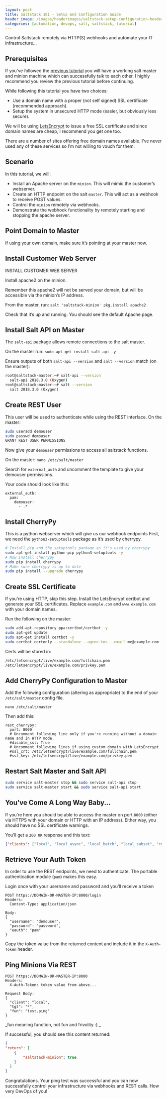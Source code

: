 ```yaml
---
layout: post
title: Saltstack 101 - Setup and Configuration Guide
header_image: /images/headerimages/saltstack-setup-configuration-header.png
categories: [automation, devops, salt, saltstack, tutorial]
---
```


Control Saltstack remotely via HTTP(S) webhooks and automate your IT infrastructure...

## Prerequisites

If you’ve followed the [previous tutorial](saltstack-101-setup-configuration) you will have a working salt master and minion machine which can successfully talk to each other. I highly recommend you review the previous tutorial before continuing.

While following this tutorial you have two choices:

- Use a domain name with a proper (not self signed) SSL certificate (recommended approach).
- Setup the system in unsecured HTTP mode (easier, but obviously less secure).

We will be using [LetsEncrypt](https://letsencrypt.org/) to issue a free SSL certificate and since domain names are cheap, I recommend you get one too.

There are a number of sites offering free domain names available. I’ve never used any of these services so I’m not willing to vouch for them.

## Scenario

In this tutorial, we will:

- Install an Apache server on the `minion`. This will mimic the customer’s webserver.
- Create an HTTP endpoint on the salt `master`. This will act as a webhook to receive POST values.
- Control the `minion` remotely via webhooks.
- Demonstrate the webhook functionality by remotely starting and stopping the apache server.

## Point Domain to Master

If using your own domain, make sure it’s pointing at your master now.

## Install Customer Web Server
INSTALL CUSTOMER WEB SERVER

Install apache2 on the minion.

Remember this apache2 will not be served your domain, but will be accessible via the minion’s IP address.

From the master, run: `salt 'saltstack-minion' pkg.install apache2`

Check that it’s up and running. You should see the default Apache page.

## Install Salt API on Master

The `salt-api` package allows remote connections to the salt master.

On the master run: `sudo apt-get install salt-api -y`

Ensure outputs of both `salt-api --version` and `salt --version` match (on the master):

```bash
root@saltstack-master:~# salt-api --version
  salt-api 2018.3.0 (Oxygen)
root@saltstack-master:~# salt --version
  salt 2018.3.0 (Oxygen)
```

## Create REST User

This user will be used to authenticate while using the REST interface. On the master:

```bash
sudo useradd demouser
sudo passwd demouser
GRANT REST USER PERMISSIONS
```

Now give your `demouser` permissions to access all saltstack functions.

On the master: `nano /etc/salt/master`

Search for `external_auth` and uncomment the template to give your demouser permissions.

Your code should look like this:

```
external_auth:
  pam:
    demouser:
      - .*
```

## Install CherryPy

This is a python webserver which will give us our webhook endpoints
First, we need the `python3-setuptools` package as it’s used by cherrypy.

```bash
# Install pip and the setuptools package as it's used by cherrypy
sudo apt-get install python-pip python3-setuptools -y
# Now install cherrypy
sudo pip install cherrypy
# Make sure cherrypy is up to date
sudo pip install --upgrade cherrypy
```

## Create SSL Certificate

If you’re using HTTP, skip this step. Install the LetsEncrypt certbot and generate your SSL certificates.
Replace `example.com` and `www.example.com` with your domain names.

Run the following on the master:

```bash
sudo add-apt-repository ppa:certbot/certbot -y
sudo apt-get update
sudo apt-get install certbot -y
sudo certbot certonly --standalone --agree-tos --email me@example.com -n -d example.com -d www.example.com
```

Certs will be stored in:

```bash
/etc/letsencrypt/live/example.com/fullchain.pem
/etc/letsencrypt/live/example.com/privkey.pem
```

## Add CherryPy Configuration to Master

Add the following configuration (altering as appropriate) to the end of your `/etc/salt/master` config file.

```
nano /etc/salt/master
```

Then add this:

```
rest_cherrypy:
  port: 8000
  # Uncomment following line only if you're running without a domain name and in HTTP mode.
  #disable_ssl: True
  # Uncomment following lines if using custom domain with LetsEncrypt
  #ssl_crt: /etc/letsencrypt/live/example.com/fullchain.pem
  #ssl_key: /etc/letsencrypt/live/example.com/privkey.pem
```

## Restart Salt Master and Salt API

```bash
sudo service salt-master stop && sudo service salt-api stop
sudo service salt-master start && sudo service salt-api start
```

## You've Come A Long Way Baby...

If you’re here you should be able to access the master on port `8000` (either via HTTPS with your domain or HTTP with an IP address). Either way, you should have no SSL certificate warnings.

You’ll get a `200 OK` response and this text:

```json
{"clients": ["local", "local_async", "local_batch", "local_subset", "runner", "runner_async", "ssh", "wheel", "wheel_async"], "return": "Welcome"}
```

## Retrieve Your Auth Token

In order to use the REST endpoints, we need to authenticate. The portable authentication module (`pam`) makes this easy.

Login once with your username and password and you’ll receive a token

```
POST https://DOMAIN-OR-MASTER-IP:8000/login
Headers:
  Content-Type: application/json

Body:
{
  "username": "demouser",
  "password": "password",
  "eauth": "pam"
}
```

Copy the token value from the returned content and include it in the `X-Auth-Token` header.

## Ping Minions Via REST

```
POST https://DOMAIN-OR-MASTER-IP:8000
Headers:
  X-Auth-Token: token value from above...

Request Body:
{
  "client": "local",
  "tgt": "*",
  "fun": "test.ping"
}
```

_fun meaning function, not fun and frivolity :) _

If successful, you should see this content returned:

```json
{
"return": [
    {
        "saltstack-minion": true
    }
  ]
}
```

Congratulations. Your ping test was successful and you can now successfully control your infrastructure via webhooks and REST calls. How very DevOps of you!